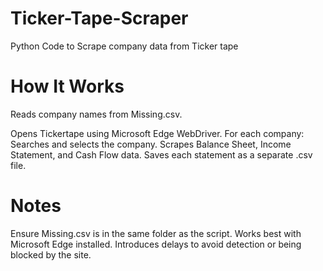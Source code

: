 # Ticker-Tape-Scraper
Python Code to Scrape company data from Ticker tape 

# How It Works
Reads company names from Missing.csv.

Opens Tickertape using Microsoft Edge WebDriver.
For each company:
Searches and selects the company.
Scrapes Balance Sheet, Income Statement, and Cash Flow data.
Saves each statement as a separate .csv file.

# Notes
Ensure Missing.csv is in the same folder as the script.
Works best with Microsoft Edge installed.
Introduces delays to avoid detection or being blocked by the site.
